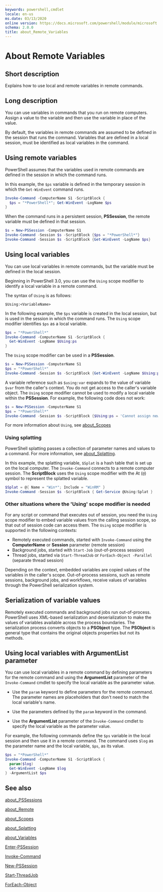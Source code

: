 ```yaml
---
keywords: powershell,cmdlet
locale: en-us
ms.date: 03/13/2020
online version: https://docs.microsoft.com/powershell/module/microsoft.powershell.core/about/about_remote_variables?view=powershell-7.x&WT.mc_id=ps-gethelp
schema: 2.0.0
title: about_Remote_Variables
---
```

# About Remote Variables

## Short description

Explains how to use local and remote variables in remote commands.

## Long description

You can use variables in commands that you run on remote computers. Assign a
value to the variable and then use the variable in place of the value.

By default, the variables in remote commands are assumed to be defined in the
session that runs the command. Variables that are defined in a local session,
must be identified as local variables in the command.

## Using remote variables

PowerShell assumes that the variables used in remote commands are defined in
the session in which the command runs.

In this example, the `$ps` variable is defined in the temporary session in
which the `Get-WinEvent` command runs.

```powershell
Invoke-Command -ComputerName S1 -ScriptBlock {
  $ps = "*PowerShell*"; Get-WinEvent -LogName $ps
}
```

When the command runs in a persistent session, **PSSession**, the remote
variable must be defined in that session.

```powershell
$s = New-PSSession -ComputerName S1
Invoke-Command -Session $s -ScriptBlock {$ps = "*PowerShell*"}
Invoke-Command -Session $s -ScriptBlock {Get-WinEvent -LogName $ps}
```

## Using local variables

You can use local variables in remote commands, but the variable must be
defined in the local session.

Beginning in PowerShell 3.0, you can use the `Using` scope modifier to identify
a local variable in a remote command.

The syntax of `Using` is as follows:

```
$Using:<VariableName>
```

In the following example, the `$ps` variable is created in the local session,
but is used in the session in which the command runs. The `Using` scope
modifier identifies `$ps` as a local variable.

```powershell
$ps = "*PowerShell*"
Invoke-Command -ComputerName S1 -ScriptBlock {
  Get-WinEvent -LogName $Using:ps
}
```

The `Using` scope modifier can be used in a **PSSession**.

```powershell
$s = New-PSSession -ComputerName S1
$ps = "*PowerShell*"
Invoke-Command -Session $s -ScriptBlock {Get-WinEvent -LogName $Using:ps}
```

A variable reference such as `$using:var` expands to the value of variable `$var`
from the caller's context. You do not get access to the caller's variable object.
The `Using` scope modifier cannot be used to modify a local variable within the
**PSSession**. For example, the following code does not work:

```powershell
$s = New-PSSession -ComputerName S1
$ps = "*PowerShell*"
Invoke-Command -Session $s -ScriptBlock {$Using:ps = 'Cannot assign new value'}
```

For more information about `Using`, see [about_Scopes](./about_Scopes.md)

### Using splatting

PowerShell splatting passes a collection of parameter names and values to a
command. For more information, see [about_Splatting](about_Splatting.md).

In this example, the splatting variable, `$Splat` is a hash table that is set
up on the local computer. The `Invoke-Command` connects to a remote computer
session. The **ScriptBlock** uses the `Using` scope modifier with the At (`@`)
symbol to represent the splatted variable.

```powershell
$Splat = @{ Name = "Win*"; Include = "WinRM" }
Invoke-Command -Session $s -ScriptBlock { Get-Service @Using:Splat }
```

### Other situations where the 'Using' scope modifier is needed

For any script or command that executes out of session, you need the `Using`
scope modifier to embed variable values from the calling session scope, so that
out of session code can access them. The `Using` scope modifier is supported in
the following contexts:

- Remotely executed commands, started with `Invoke-Command` using the
  **ComputerName** or **Session** parameter (remote session)
- Background jobs, started with `Start-Job` (out-of-process session)
- Thread jobs, started via `Start-ThreadJob` or `ForEach-Object -Parallel`
  (separate thread session)

Depending on the context, embedded variables are copied values of the variables
in the caller's scope. Out-of-process sessions, such as remote sessions,
background jobs, and workflows, receive values of variables through the
PowerShell serialization system.

## Serialization of variable values

Remotely executed commands and background jobs run out-of-process. PowerShell
uses XML-based serialization and deserialization to make the values of
variables available across the process boundaries. The serialization process
converts objects to a **PSObject** type. The **PSObject** is general type that
contains the original objects properties but not its methods.

## Using local variables with **ArgumentList** parameter

You can use local variables in a remote command by defining parameters for the
remote command and using the **ArgumentList** parameter of the `Invoke-Command`
cmdlet to specify the local variable as the parameter value.

- Use the `param` keyword to define parameters for the remote command. The
  parameter names are placeholders that don't need to match the local
  variable's name.

- Use the parameters defined by the `param` keyword in the command.

- Use the **ArgumentList** parameter of the `Invoke-Command` cmdlet to specify
  the local variable as the parameter value.

For example, the following commands define the `$ps` variable in the local
session and then use it in a remote command. The command uses `$log` as the
parameter name and the local variable, `$ps`, as its value.

```powershell
$ps = "*PowerShell*"
Invoke-Command -ComputerName S1 -ScriptBlock {
  param($log)
  Get-WinEvent -LogName $log
} -ArgumentList $ps
```

## See also

[about_PSSessions](about_PSSessions.md)

[about_Remote](about_Remote.md)

[about_Scopes](about_Scopes.md)

[about_Splatting](about_Splatting.md)

[about_Variables](about_Variables.md)

[Enter-PSSession](../Enter-PSSession.md)

[Invoke-Command](../Invoke-Command.md)

[New-PSSession](../New-PSSession.md)

[Start-ThreadJob](../../ThreadJob/Start-ThreadJob.md)

[ForEach-Object](../ForEach-Object.md#notes)
